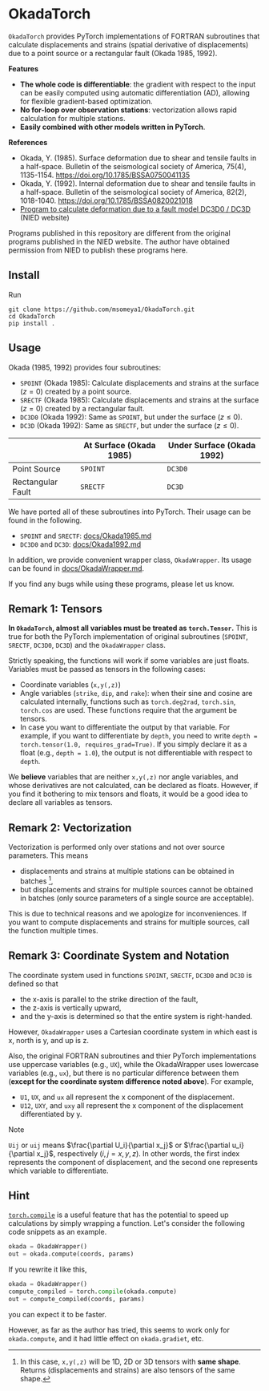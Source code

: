 # OkadaTorch

`OkadaTorch` provides PyTorch implementations of FORTRAN subroutines that calculate displacements and strains (spatial derivative of displacements) due to a point source or a rectangular fault (Okada 1985, 1992).

**Features**
- **The whole code is differentiable**: the gradient with respect to the input can be easily computed using automatic differentiation (AD), allowing for flexible gradient-based optimization.
- **No for-loop over observation stations**: vectorization allows rapid calculation for multiple stations.
- **Easily combined with other models written in PyTorch**.



**References**
- Okada, Y. (1985). Surface deformation due to shear and tensile faults in a half-space. Bulletin of the seismological society of America, 75(4), 1135-1154.
https://doi.org/10.1785/BSSA0750041135
- Okada, Y. (1992). Internal deformation due to shear and tensile faults in a half-space. Bulletin of the seismological society of America, 82(2), 1018-1040.
https://doi.org/10.1785/BSSA0820021018
- [Program to calculate deformation due to a fault model DC3D0 / DC3D](https://www.bosai.go.jp/information/dc3d_e.html) (NIED website) 


Programs published in this repository are different from the original programs published in the NIED website.
The author have obtained permission from NIED to publish these programs here.




<!-- TODO:プレプリントへのリンク -->



## Install

Run
```shell
git clone https://github.com/msomeya1/OkadaTorch.git
cd OkadaTorch
pip install .
```



## Usage

Okada (1985, 1992) provides four subroutines:
- `SPOINT` (Okada 1985): Calculate displacements and strains at the surface ($z=0$) created by a point source.
- `SRECTF` (Okada 1985): Calculate displacements and strains at the surface ($z=0$) created by a rectangular fault.
- `DC3D0` (Okada 1992): Same as `SPOINT`, but under the surface ($z\leq0$).
- `DC3D` (Okada 1992): Same as `SRECTF`, but under the surface ($z\leq0$).


||At Surface (Okada 1985)|Under Surface (Okada 1992)|
|-|-|-|
|Point Source|`SPOINT`|`DC3D0`|
|Rectangular Fault|`SRECTF`|`DC3D`|


We have ported all of these subroutines into PyTorch.
Their usage can be found in the following.
- `SPOINT` and `SRECTF`: [docs/Okada1985.md](docs/Okada1985.md)
- `DC3D0` and `DC3D`: [docs/Okada1992.md](docs/Okada1992.md)

In addition, we provide convenient wrapper class, `OkadaWrapper`. 
Its usage can be found in [docs/OkadaWrapper.md](docs/OkadaWrapper.md).



If you find any bugs while using these programs, please let us know.

## Remark 1: Tensors

**In `OkadaTorch`, almost all variables must be treated as `torch.Tensor`.**
This is true for both the PyTorch implementation of original subroutines (`SPOINT`, `SRECTF`, `DC3D0`, `DC3D`) and the `OkadaWrapper` class.



Strictly speaking, the functions will work if some variables are just floats.
Variables must be passed as tensors in the following cases:
- Coordinate variables (`x,y(,z)`)
- Angle variables (`strike`, `dip`, and `rake`): when their sine and cosine are calculated internally, functions such as `torch.deg2rad`, `torch.sin`, `torch.cos` are used. These functions require that the argument be tensors.
- In case you want to differentiate the output by that variable. For example, if you want to differentiate by `depth`, you need to write `depth = torch.tensor(1.0, requires_grad=True)`. If you simply declare it as a float (e.g., `depth = 1.0`), the output is not differentiable with respect to `depth`.

We **believe** variables that are neither `x,y(,z)` nor angle variables, and whose derivatives are not calculated, can be declared as floats.
However, if you find it bothering to mix tensors and floats, it would be a good idea to declare all variables as tensors.



## Remark 2: Vectorization


Vectorization is performed only over stations and not over source parameters. 
This means
- displacements and strains at multiple stations can be obtained in batches [^1],
- but displacements and strains for multiple sources cannot be obtained in batches (only source parameters of a single source are acceptable).

This is due to technical reasons and we apologize for inconveniences.
If you want to compute displacements and strains for multiple sources, call the function multiple times.


[^1]: In this case, `x,y(,z)` will be 1D, 2D or 3D tensors with **same shape**. 
Returns (displacements and strains) are also tensors of the same shape.



## Remark 3: Coordinate System and Notation



The coordinate system used in functions `SPOINT`, `SRECTF`, `DC3D0` and `DC3D` is defined so that 
- the x-axis is parallel to the strike direction of the fault, 
- the z-axis is vertically upward, 
- and the y-axis is determined so that the entire system is right-handed.

However, `OkadaWrapper` uses a Cartesian coordinate system in which east is x, north is y, and up is z.




Also, the original FORTRAN subroutines and thier PyTorch implementations use uppercase variables (e.g., `UX`), while the OkadaWrapper uses lowercase variables (e.g., `ux`), but there is no particular difference between them (**except for the coordinate system difference noted above**). 
For example,
- `U1`, `UX`, and `ux` all represent the x component of the displacement.
- `U12`, `UXY`, and `uxy` all represent the x component of the displacement differentiated by y. 

> [!NOTE]
> `Uij` or `uij` means $\frac{\partial U_i}{\partial x_j}$ or $\frac{\partial u_i}{\partial x_j}$, respectively ($i,j=x,y,z$).
> In other words, the first index represents the component of displacement, and the second one represents which variable to differentiate.


## Hint

[`torch.compile`](https://docs.pytorch.org/tutorials/intermediate/torch_compile_tutorial.html) is a useful feature that has the potential to speed up calculations by simply wrapping a function.
Let's consider the following code snippets as an example.
```python
okada = OkadaWrapper()
out = okada.compute(coords, params) 
```
If you rewrite it like this, 
```python
okada = OkadaWrapper()
compute_compiled = torch.compile(okada.compute) 
out = compute_compiled(coords, params) 
```
you can expect it to be faster.
 
However, as far as the author has tried, this seems to work only for `okada.compute`, and it had little effect on `okada.gradiet`, etc.